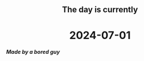 <h2 align=center>The day is currently</h2>
<h1 align=center><!--TIME BEGIN-->2024-07-01<!--TIME END--></h1>
<h5>Made by a bored guy</h5>

